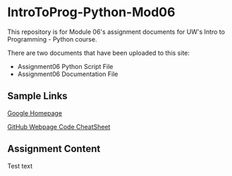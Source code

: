 # IntroToProg-Python-Mod06
This repository is for Module 06's assignment documents for UW's Intro to Programming - Python course. 

There are two documents that have been uploaded to this site:
* Assignment06 Python Script File
* Assignment06 Documentation File

## Sample Links

[Google Homepage](https://www.google.com "Google's Homepage")

[GitHub Webpage Code CheatSheet](https://github.com/adam-p/markdown-here/wiki/Markdown-Cheatsheet)

## Assignment Content
Test text
